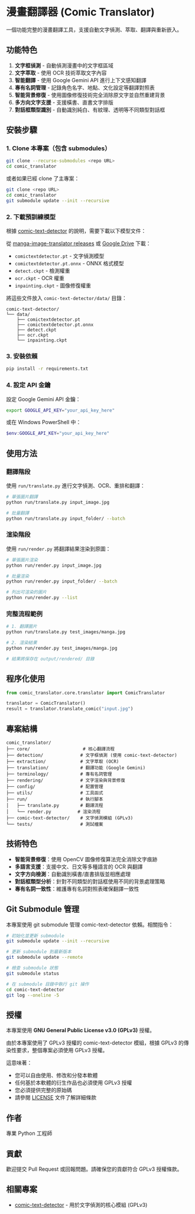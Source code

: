 # 漫畫翻譯器 (Comic Translator)

一個功能完整的漫畫翻譯工具，支援自動文字偵測、萃取、翻譯與重新嵌入。

## 功能特色

1. **文字框偵測** - 自動偵測漫畫中的文字框區域
2. **文字萃取** - 使用 OCR 技術萃取文字內容
3. **智能翻譯** - 使用 Google Gemini API 進行上下文感知翻譯
4. **專有名詞管理** - 記錄角色名字、地點、文化設定等翻譯對照表
5. **智能背景修復** - 使用圖像修復技術完全消除原文字並自然重建背景
6. **多方向文字支援** - 支援橫書、直書文字排版
7. **對話框類型識別** - 自動識別純白、有紋理、透明等不同類型對話框

## 安裝步驟

### 1. Clone 本專案（包含 submodules）

```bash
git clone --recurse-submodules <repo URL>
cd comic_translator
```

或者如果已經 clone 了主專案：

```bash
git clone <repo URL>
cd comic_translator
git submodule update --init --recursive
```

### 2. 下載預訓練模型

根據 [comic-text-detector](https://github.com/dmMaze/comic-text-detector) 的說明，需要下載以下模型文件：

從 [manga-image-translator releases](https://github.com/zyddnys/manga-image-translator/releases/tag/beta-0.2.1) 或 [Google Drive](https://drive.google.com/drive/folders/1cTsXP5NYTCjhPVxwScdhxqJleHuIOyXG?usp=sharing) 下載：

- `comictextdetector.pt` - 文字偵測模型
- `comictextdetector.pt.onnx` - ONNX 格式模型
- `detect.ckpt` - 檢測權重
- `ocr.ckpt` - OCR 權重  
- `inpainting.ckpt` - 圖像修復權重

將這些文件放入 `comic-text-detector/data/` 目錄：

```
comic-text-detector/
└── data/
    ├── comictextdetector.pt
    ├── comictextdetector.pt.onnx
    ├── detect.ckpt
    ├── ocr.ckpt
    └── inpainting.ckpt
```

### 3. 安裝依賴

```bash
pip install -r requirements.txt
```

### 4. 設定 API 金鑰

設定 Google Gemini API 金鑰：
```bash
export GOOGLE_API_KEY="your_api_key_here"
```

或在 Windows PowerShell 中：
```powershell
$env:GOOGLE_API_KEY="your_api_key_here"
```

## 使用方法

### 翻譯階段

使用 `run/translate.py` 進行文字偵測、OCR、重排和翻譯：

```bash
# 單張圖片翻譯
python run/translate.py input_image.jpg

# 批量翻譯
python run/translate.py input_folder/ --batch
```

### 渲染階段

使用 `run/render.py` 將翻譯結果渲染到原圖：

```bash
# 單張圖片渲染
python run/render.py input_image.jpg

# 批量渲染
python run/render.py input_folder/ --batch

# 列出可渲染的圖片
python run/render.py --list
```

### 完整流程範例

```bash
# 1. 翻譯圖片
python run/translate.py test_images/manga.jpg

# 2. 渲染結果
python run/render.py test_images/manga.jpg

# 結果將保存在 output/rendered/ 目錄
```

## 程序化使用

```python
from comic_translator.core.translator import ComicTranslator

translator = ComicTranslator()
result = translator.translate_comic("input.jpg")
```

## 專案結構

```
comic_translator/
├── core/                    # 核心翻譯流程
├── detection/              # 文字框偵測 (使用 comic-text-detector)
├── extraction/             # 文字萃取 (OCR)
├── translation/            # 翻譯功能 (Google Gemini)
├── terminology/            # 專有名詞管理
├── rendering/              # 文字渲染與背景修復
├── config/                 # 配置管理
├── utils/                  # 工具函式
├── run/                    # 執行腳本
│   ├── translate.py        # 翻譯流程
│   └── render.py          # 渲染流程
├── comic-text-detector/    # 文字偵測模組 (GPLv3)
└── tests/                  # 測試檔案
```

## 技術特色

- **智能背景修復**：使用 OpenCV 圖像修復算法完全消除文字痕跡
- **多語言支援**：支援中文、日文等多種語言的 OCR 與翻譯
- **文字方向檢測**：自動識別橫書/直書排版並相應處理
- **對話框類型分析**：針對不同類型的對話框使用不同的背景處理策略
- **專有名詞一致性**：維護專有名詞對照表確保翻譯一致性

## Git Submodule 管理

本專案使用 git submodule 管理 comic-text-detector 依賴。相關指令：

```bash
# 初始化並更新 submodule
git submodule update --init --recursive

# 更新 submodule 到最新版本
git submodule update --remote

# 檢查 submodule 狀態
git submodule status

# 在 submodule 目錄中執行 git 操作
cd comic-text-detector
git log --oneline -5
```

## 授權

本專案使用 **GNU General Public License v3.0 (GPLv3)** 授權。

由於本專案使用了 GPLv3 授權的 comic-text-detector 模組，根據 GPLv3 的傳染性要求，整個專案必須使用 GPLv3 授權。

這意味著：
- 您可以自由使用、修改和分發本軟體
- 任何基於本軟體的衍生作品也必須使用 GPLv3 授權
- 您必須提供完整的原始碼
- 請參閱 [LICENSE](LICENSE) 文件了解詳細條款

## 作者

專業 Python 工程師

## 貢獻

歡迎提交 Pull Request 或回報問題。請確保您的貢獻符合 GPLv3 授權條款。

## 相關專案

- [comic-text-detector](https://github.com/dmMaze/comic-text-detector) - 用於文字偵測的核心模組 (GPLv3) 